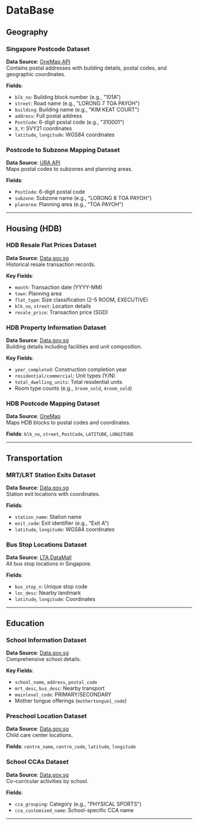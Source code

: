 
# DataBase

## Geography

### Singapore Postcode Dataset
**Data Source**: [OneMap API](https://www.onemap.gov.sg/docs/)  
Contains postal addresses with building details, postal codes, and geographic coordinates.

**Fields**:
- `blk_no`: Building block number (e.g., "101A")
- `street`: Road name (e.g., "LORONG 7 TOA PAYOH")
- `building`: Building name (e.g., "KIM KEAT COURT")
- `address`: Full postal address
- `PostCode`: 6-digit postal code (e.g., "310001")
- `X`, `Y`: SVY21 coordinates
- `latitude`, `longitude`: WGS84 coordinates

### Postcode to Subzone Mapping Dataset
**Data Source**: [URA API](https://www.ura.gov.sg/maps/api/)  
Maps postal codes to subzones and planning areas.

**Fields**:
- `PostCode`: 6-digit postal code
- `subzone`: Subzone name (e.g., "LORONG 8 TOA PAYOH")
- `planarea`: Planning area (e.g., "TOA PAYOH")

---

## Housing (HDB)

### HDB Resale Flat Prices Dataset
**Data Source**: [Data.gov.sg](https://data.gov.sg/datasets?query=HDB+resale+transactions)  
Historical resale transaction records.

**Key Fields**:
- `month`: Transaction date (YYYY-MM)
- `town`: Planning area
- `flat_type`: Size classification (2-5 ROOM, EXECUTIVE)
- `blk_no`, `street`: Location details
- `resale_price`: Transaction price (SGD)

### HDB Property Information Dataset
**Data Source**: [Data.gov.sg](https://data.gov.sg/dataset/hdb-property-information)  
Building details including facilities and unit composition.

**Key Fields**:
- `year_completed`: Construction completion year
- `residential/commercial`: Unit types (Y/N)
- `total_dwelling_units`: Total residential units
- Room type counts (e.g., `3room_sold`, `4room_sold`)

### HDB Postcode Mapping Dataset
**Data Source**: [OneMap](https://www.onemap.gov.sg/)  
Maps HDB blocks to postal codes and coordinates.

**Fields**: `blk_no`, `street`, `PostCode`, `LATITUDE`, `LONGITUDE`

---

## Transportation

### MRT/LRT Station Exits Dataset
**Data Source**: [Data.gov.sg](https://data.gov.sg/datasets?query=MRT+location)  
Station exit locations with coordinates.

**Fields**:
- `station_name`: Station name
- `exit_code`: Exit identifier (e.g., "Exit A")
- `latitude`, `longitude`: WGS84 coordinates

### Bus Stop Locations Dataset
**Data Source**: [LTA DataMall](https://datamall.lta.gov.sg/)  
All bus stop locations in Singapore.

**Fields**:
- `bus_stop_n`: Unique stop code
- `loc_desc`: Nearby landmark
- `latitude`, `longitude`: Coordinates

---

## Education

### School Information Dataset
**Data Source**: [Data.gov.sg](https://data.gov.sg/dataset/school-directory)  
Comprehensive school details.

**Key Fields**:
- `school_name`, `address`, `postal_code`
- `mrt_desc`, `bus_desc`: Nearby transport
- `mainlevel_code`: PRIMARY/SECONDARY
- Mother tongue offerings (`mothertongue1_code`)

### Preschool Location Dataset
**Data Source**: [Data.gov.sg](https://data.gov.sg/dataset/child-care-centres)  
Child care center locations.

**Fields**: `centre_name`, `centre_code`, `latitude`, `longitude`

### School CCAs Dataset
**Data Source**: [Data.gov.sg](https://data.gov.sg/collections/457/view)  
Co-curricular activities by school.

**Fields**:
- `cca_grouping`: Category (e.g., "PHYSICAL SPORTS")
- `cca_customized_name`: School-specific CCA name

---
